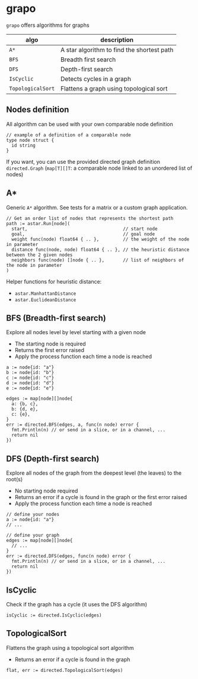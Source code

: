 # grapo

`grapo` offers algorithms for graphs

algo | description
---- | -----------
`A*`  | A star algorithm to find the shortest path
`BFS` | Breadth first search
`DFS` | Depth-first search
`IsCyclic` | Detects cycles in a graph
`TopologicalSort` | Flattens a graph using topological sort

## Nodes definition

All algorithm can be used with your own comparable node definition

```golang
// example of a definition of a comparable node
type node struct {
  id string
}
```

If you want, you can use the provided directed graph definition `directed.Graph` (`map[T][]T`: a comparable node linked to an unordered list of nodes)

## A*

Generic `A*` algorithm.
See tests for a matrix or a custom graph application.

```golang
// Get an order list of nodes that represents the shortest path
path := astar.Run[node](
  start,                                    // start node
  goal,                                     // goal node
  weight func(node) float64 { .. },         // the weight of the node in parameter
  distance func(node, node) float64 { .. }, // the heuristic distance between the 2 given nodes
  neighbors func(node) []node { .. },       // list of neighbors of the node in parameter
)
```

Helper functions for heuristic distance:

* `astar.ManhattanDistance`
* `astar.EuclideanDistance`

## BFS (Breadth-first search)

Explore all nodes level by level starting with a given node

* The starting node is required
* Returns the first error raised
* Apply the process function each time a node is reached

```golang
a := node{id: "a"}
b := node{id: "b"}
c := node{id: "c"}
d := node{id: "d"}
e := node{id: "e"}

edges := map[node][]node{
  a: {b, c},
  b: {d, e},
  c: {e},
}
err := directed.BFS(edges, a, func(n node) error {
  fmt.Println(n) // or send in a slice, or in a channel, ...
  return nil
})
```

## DFS (Depth-first search)

Explore all nodes of the graph from the deepest level (the leaves) to the root(s)

* No starting node required
* Returns an error if a cycle is found in the graph or the first error raised
* Apply the process function each time a node is reached

```golang
// define your nodes
a := node{id: "a"}
// ...

// define your graph
edges := map[node][]node{
  // ...
}
err := directed.DFS(edges, func(n node) error {
  fmt.Println(n) // or send in a slice, or in a channel, ...
  return nil
})
```

## IsCyclic

Check if the graph has a cycle (it uses the DFS algorithm)

```golang
isCyclic := directed.IsCyclic(edges)
```

## TopologicalSort

Flattens the graph using a topological sort algorithm

* Returns an error if a cycle is found in the graph

```golang
flat, err := directed.TopologicalSort(edges)
```

